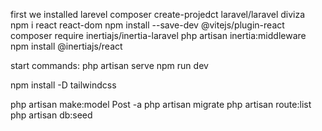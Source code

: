 first we installed larevel 
composer create-projedct laravel/laravel diviza
npm i react react-dom
npm install --save-dev @vitejs/plugin-react
composer require inertiajs/inertia-laravel
php artisan inertia:middleware
npm install @inertiajs/react

start commands: 
php artisan serve 
npm run dev 

npm install -D tailwindcss

php artisan make:model Post -a
php artisan migrate
php artisan route:list
php artisan db:seed
